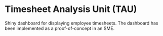 # Timesheet Analysis Unit (TAU)
Shiny dashboard for displaying employee timesheets. The dashboard has been implemented as a proof-of-concept in an SME.
